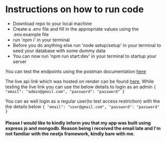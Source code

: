 # Instructions on how to run code

* Download repo to your local machine
* Create a .env file and fill in the appropriate values using the .env.example file
* run 'npm i' in your terminal
* Before you do anything else run 'node setup/setup' in your terminal to seed your database with some dummy data
* You can now run 'npm run start:dev' in your terminal to startup your server 


You can test the endpoints using the postman documentation [here](https://documenter.getpostman.com/view/22751768/2s8Z76uU8e)

The live api link which was hosted on render can be found [here](https://food-court-eswk.onrender.com),
While testing the live link you can use the below details to login as an admin
`{
    "email": "admin@gmail.com",
    "password": "password"
}`

You can as well login as a regular user(to test access restriction) with the the details below 
`{
     "email": "user@gmail.com",
    "password": "password"   
}` 

#### Please I would like to kindly inform you that my app was built using express js and mongodb. Reason being i received the email late and I'm not familiar with the nestjs framework, kindly bare with me.